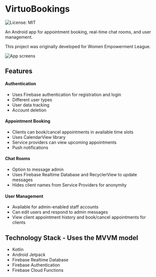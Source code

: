 # VirtuoBookings

<img src="https://img.shields.io/badge/License-MIT-brightgreen.svg?style=flat-square" alt="License: MIT">

An Android app for appointment booking, real-time chat rooms, and user management. 

This project was originally developed for Women Empowerment League.

![App screens](https://user-images.githubusercontent.com/52430997/98731335-d60ae880-235a-11eb-9619-9131f4d75e0b.png)

## Features

#### Authentication
* Uses Firebase authentication for registration and login
* Different user types
* User data tracking
* Account deletion

#### Appointment Booking
* Clients can book/cancel appointments in available time slots
* Uses CalendarView library
* Service providers can view upcoming appointments
* Push notifications

#### Chat Rooms
* Option to message admin
* Uses Firebase Realtime Database and RecyclerView to update messages
* Hides client names from Service Providers for anonymity

#### User Management
* Available for admin-enabled staff accounts
* Can edit users and respond to admin messages
* View client appointment history and book/cancel appointments for clients

## Technology Stack - Uses the MVVM model
* Kotlin
* Android Jetpack
* Firebase Realtime Database
* Firebase Authentication
* Firebase Cloud Functions

